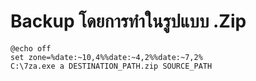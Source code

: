 # Backup โดยการทำในรูปแบบ .Zip
~~~
@echo off
set zone=%date:~10,4%%date:~4,2%%date:~7,2%
C:\7za.exe a DESTINATION_PATH.zip SOURCE_PATH
~~~
